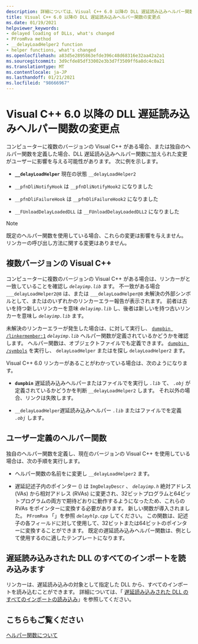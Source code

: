 ```yaml
---
description: 詳細については、Visual C++ 6.0 以降の DLL 遅延読み込みヘルパー関数の変更に関するページを参照してください。
title: Visual C++ 6.0 以降の DLL 遅延読み込みヘルパー関数の変更点
ms.date: 01/19/2021
helpviewer_keywords:
- delayed loading of DLLs, what's changed
- PFromRva method
- __delayLoadHelper2 function
- helper functions, what's changed
ms.openlocfilehash: a83d5e2895863efde396c48d68316e32aa42a2a1
ms.sourcegitcommit: 3d9cfde85df33002e3b3d7f3509ff6a8dc4c0a21
ms.translationtype: MT
ms.contentlocale: ja-JP
ms.lasthandoff: 01/21/2021
ms.locfileid: "98666967"
---
```

# <a name="changes-in-the-dll-delayed-loading-helper-function-since-visual-c-60"></a>Visual C++ 6.0 以降の DLL 遅延読み込みヘルパー関数の変更点

コンピューターに複数のバージョンの Visual C++ がある場合、または独自のヘルパー関数を定義した場合、DLL 遅延読み込みヘルパー関数に加えられた変更がユーザーに影響を与える可能性があります。 次に例を示します。

- **`__delayLoadHelper`** 現在の状態 `__delayLoadHelper2`

- `__pfnDliNotifyHook` は `__pfnDliNotifyHook2` になりました

- `__pfnDliFailureHook` は `__pfnDliFailureHook2` になりました

- `__FUnloadDelayLoadedDLL` は `__FUnloadDelayLoadedDLL2` になりました

> [!NOTE]
> 既定のヘルパー関数を使用している場合、これらの変更は影響を与えません。 リンカーの呼び出し方法に関する変更はありません。

## <a name="multiple-versions-of-visual-c"></a>複数バージョンの Visual C++

コンピューターに複数のバージョンの Visual C++ がある場合は、リンカーがと一致していることを確認し *`delayimp.lib`* ます。 不一致がある場合 `___delayLoadHelper2@8` は、または `___delayLoadHelper@8` 未解決の外部シンボルとして、またはのいずれかのリンカーエラー報告が表示されます。 前者は古いを持つ新しいリンカーを意味 *`delayimp.lib`* し、後者は新しいを持つ古いリンカーを意味し *`delayimp.lib`* ます。

未解決のリンカーエラーが発生した場合は、に対して実行し、 [`dumpbin /linkermember:1`](linkermember.md) *`delayimp.lib`* ヘルパー関数が定義されているかどうかを確認します。 ヘルパー関数は、オブジェクトファイルでも定義できます。 [`dumpbin /symbols`](symbols.md) を実行し、 `delayLoadHelper` またはを探し `delayLoadHelper2` ます。

Visual C++ 6.0 リンカーがあることがわかっている場合は、次のようになります。

- **`dumpbin`** 遅延読み込みヘルパーまたはファイルでを実行し *`.lib`* て、 *`.obj`* が定義されているかどうかを判断 `__delayLoadHelper2` します。 それ以外の場合、リンクは失敗します。

- `__delayLoadHelper`遅延読み込みヘルパー *`.lib`* またはファイルでを定義 *`.obj`* します。

## <a name="user-defined-helper-function"></a>ユーザー定義のヘルパー関数

独自のヘルパー関数を定義し、現在のバージョンの Visual C++ を使用している場合は、次の手順を実行します。

- ヘルパー関数の名前をに変更し `__delayLoadHelper2` ます。

- 遅延記述子内のポインター () は `ImgDelayDescr` 、 *`delayimp.h`* 絶対アドレス (VAs) から相対アドレス (RVAs) に変更され、32ビットプログラムと64ビットプログラムの両方で期待どおりに動作するようになったため、これらの RVAs をポインターに変換する必要があります。 新しい関数が導入されました。 `PFromRva` 「」を参照 *`delayhlp.cpp`* してください。 この関数は、記述子の各フィールドに対して使用して、32ビットまたは64ビットのポインターに変換することができます。 既定の遅延読み込みヘルパー関数は、例として使用するのに適したテンプレートになります。

## <a name="load-all-imports-for-a-delay-loaded-dll"></a>遅延読み込みされた DLL のすべてのインポートを読み込みます

リンカーは、遅延読み込みの対象として指定した DLL から、すべてのインポートを読み込むことができます。 詳細については、「 [遅延読み込みされた DLL のすべてのインポートの読み込み](loading-all-imports-for-a-delay-loaded-dll.md)」を参照してください。

## <a name="see-also"></a>こちらもご覧ください

[ヘルパー関数について](understanding-the-helper-function.md)
